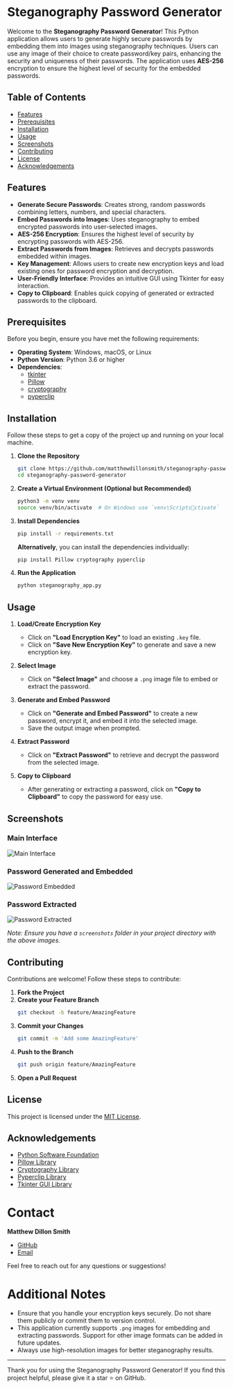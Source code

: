 
# Steganography Password Generator

Welcome to the **Steganography Password Generator**! This Python application allows users to generate highly secure passwords by embedding them into images using steganography techniques. Users can use any image of their choice to create password/key pairs, enhancing the security and uniqueness of their passwords. The application uses **AES-256** encryption to ensure the highest level of security for the embedded passwords.

## Table of Contents
- [Features](#features)
- [Prerequisites](#prerequisites)
- [Installation](#installation)
- [Usage](#usage)
- [Screenshots](#screenshots)
- [Contributing](#contributing)
- [License](#license)
- [Acknowledgements](#acknowledgements)

## Features
- **Generate Secure Passwords**: Creates strong, random passwords combining letters, numbers, and special characters.
- **Embed Passwords into Images**: Uses steganography to embed encrypted passwords into user-selected images.
- **AES-256 Encryption**: Ensures the highest level of security by encrypting passwords with AES-256.
- **Extract Passwords from Images**: Retrieves and decrypts passwords embedded within images.
- **Key Management**: Allows users to create new encryption keys and load existing ones for password encryption and decryption.
- **User-Friendly Interface**: Provides an intuitive GUI using Tkinter for easy interaction.
- **Copy to Clipboard**: Enables quick copying of generated or extracted passwords to the clipboard.

## Prerequisites
Before you begin, ensure you have met the following requirements:
- **Operating System**: Windows, macOS, or Linux
- **Python Version**: Python 3.6 or higher
- **Dependencies**:
  - [tkinter](https://docs.python.org/3/library/tkinter.html)
  - [Pillow](https://pypi.org/project/Pillow/)
  - [cryptography](https://pypi.org/project/cryptography/)
  - [pyperclip](https://pypi.org/project/pyperclip/)

## Installation

Follow these steps to get a copy of the project up and running on your local machine.

1. **Clone the Repository**
   ```bash
   git clone https://github.com/matthewdillonsmith/steganography-password-generator.git
   cd steganography-password-generator
   ```

2. **Create a Virtual Environment (Optional but Recommended)**
   ```bash
   python3 -m venv venv
   source venv/bin/activate  # On Windows use `venv\Scriptsctivate`
   ```

3. **Install Dependencies**
   ```bash
   pip install -r requirements.txt
   ```

   **Alternatively**, you can install the dependencies individually:
   ```bash
   pip install Pillow cryptography pyperclip
   ```

4. **Run the Application**
   ```bash
   python steganography_app.py
   ```

## Usage

1. **Load/Create Encryption Key**
   - Click on **"Load Encryption Key"** to load an existing `.key` file.
   - Click on **"Save New Encryption Key"** to generate and save a new encryption key.

2. **Select Image**
   - Click on **"Select Image"** and choose a `.png` image file to embed or extract the password.

3. **Generate and Embed Password**
   - Click on **"Generate and Embed Password"** to create a new password, encrypt it, and embed it into the selected image.
   - Save the output image when prompted.

4. **Extract Password**
   - Click on **"Extract Password"** to retrieve and decrypt the password from the selected image.

5. **Copy to Clipboard**
   - After generating or extracting a password, click on **"Copy to Clipboard"** to copy the password for easy use.

## Screenshots

### Main Interface
![Main Interface](screenshots/main_interface.png)

### Password Generated and Embedded
![Password Embedded](screenshots/password_embedded.png)

### Password Extracted
![Password Extracted](screenshots/password_extracted.png)

*Note: Ensure you have a `screenshots` folder in your project directory with the above images.*

## Contributing

Contributions are welcome! Follow these steps to contribute:

1. **Fork the Project**
2. **Create your Feature Branch**
   ```bash
   git checkout -b feature/AmazingFeature
   ```
3. **Commit your Changes**
   ```bash
   git commit -m 'Add some AmazingFeature'
   ```
4. **Push to the Branch**
   ```bash
   git push origin feature/AmazingFeature
   ```
5. **Open a Pull Request**

## License

This project is licensed under the [MIT License](LICENSE).

## Acknowledgements

- [Python Software Foundation](https://www.python.org/)
- [Pillow Library](https://python-pillow.org/)
- [Cryptography Library](https://cryptography.io/)
- [Pyperclip Library](https://github.com/asweigart/pyperclip)
- [Tkinter GUI Library](https://docs.python.org/3/library/tkinter.html)

# Contact

**Matthew Dillon Smith**
- [GitHub](https://github.com/matthewdillonsmith)
- [Email](mailto:youremail@example.com)

Feel free to reach out for any questions or suggestions!

# Additional Notes

- Ensure that you handle your encryption keys securely. Do not share them publicly or commit them to version control.
- This application currently supports `.png` images for embedding and extracting passwords. Support for other image formats can be added in future updates.
- Always use high-resolution images for better steganography results.

---

Thank you for using the Steganography Password Generator! If you find this project helpful, please give it a star ⭐ on GitHub.
